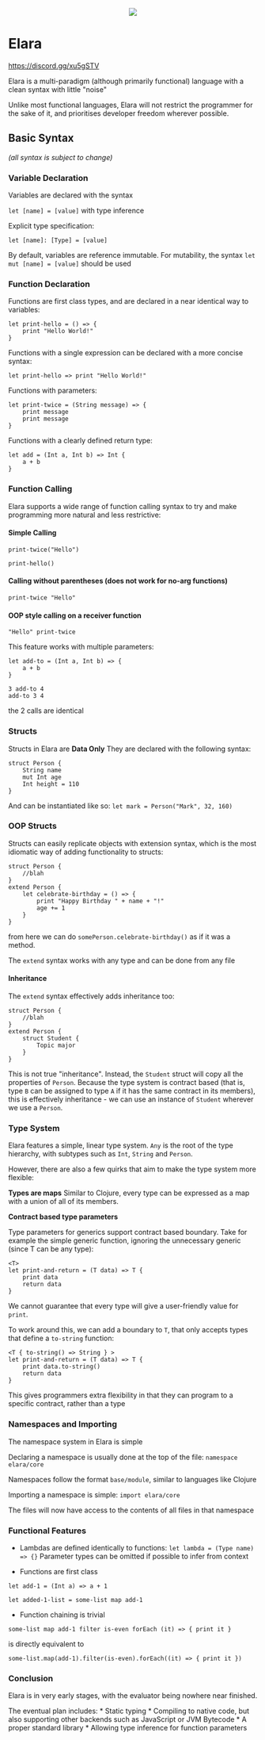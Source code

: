 <p align="center">
  <img src="https://github.com/ElaraLang/Elara/blob/master/4.jpg?raw=true">
</p>

# Elara
https://discord.gg/xu5gSTV

Elara is a multi-paradigm (although primarily functional) language with a clean syntax with little "noise"
 
Unlike most functional languages, Elara will not restrict the programmer for the sake of it,
and prioritises developer freedom wherever possible.

## Basic Syntax
*(all syntax is subject to change)*
### Variable Declaration
Variables are declared with the syntax 

`let [name] = [value]` with type inference

Explicit type specification:

`let [name]: [Type] = [value]`

By default, variables are reference immutable.
For mutability, the syntax `let mut [name] = [value]` should be used


### Function Declaration

Functions are first class types, and are declared in a near identical way to variables:

```
let print-hello = () => {
    print "Hello World!"
}
```

Functions with a single expression can be declared with a more concise syntax:
```
let print-hello => print "Hello World!"
```

Functions with parameters:
```
let print-twice = (String message) => {
    print message
    print message
}
```

Functions with a clearly defined return type:
```
let add = (Int a, Int b) => Int {
    a + b
}
```

### Function Calling

Elara supports a wide range of function calling syntax to try and make programming more natural and less restrictive:

#### Simple Calling
`print-twice("Hello")`

`print-hello()`

#### Calling without parentheses (does not work for no-arg functions)
`print-twice "Hello"`

#### OOP style calling on a receiver function
`"Hello" print-twice`

This feature works with multiple parameters:
```
let add-to = (Int a, Int b) => {
    a + b
}

3 add-to 4
add-to 3 4
```

the 2 calls are identical

### Structs

Structs in Elara are **Data Only**
They are declared with the following syntax:
```
struct Person {
    String name
    mut Int age
    Int height = 110
}
``` 

And can be instantiated like so:
`let mark = Person("Mark", 32, 160)`


### OOP Structs
Structs can easily replicate objects with extension syntax, which is the most idiomatic way of adding functionality to structs:

```
struct Person {
    //blah
}
extend Person {
    let celebrate-birthday = () => {
        print "Happy Birthday " + name + "!"
        age += 1
    }
} 
```

from here we can do `somePerson.celebrate-birthday()` as if it was a method.

The `extend` syntax works with any type and can be done from any file

#### Inheritance
The `extend` syntax effectively adds inheritance too:

```
struct Person {
    //blah
}
extend Person {
    struct Student {
        Topic major
    }
}
```

This is not true "inheritance". Instead, the `Student` struct will copy all the properties of `Person`.
Because the type system is contract based (that is, type `B` can be assigned to type `A` if it has the same contract in its members),
this is effectively inheritance - we can use an instance of `Student` wherever we use a `Person`.
### Type System

Elara features a simple, linear type system. 
`Any` is the root of the type hierarchy, with subtypes such as `Int`, `String` and `Person`.

However, there are also a few quirks that aim to make the type system more flexible:

**Types are maps**
Similar to Clojure, every type can be expressed as a map with a union of all of its members.

**Contract based type parameters**

Type parameters for generics support contract based boundary.
Take for example the simple generic function, ignoring the unnecessary generic (since T can be any type):
```
<T>
let print-and-return = (T data) => T {
    print data
    return data
}
``` 
 
We cannot guarantee that every type will give a user-friendly value for `print`.

To work around this, we can add a boundary to `T`, that only accepts types that define a `to-string` function:

```
<T { to-string() => String } >
let print-and-return = (T data) => T {
    print data.to-string()
    return data
}
```

This gives programmers extra flexibility in that they can program to a specific contract, rather than a type


### Namespaces and Importing

The namespace system in Elara is simple

Declaring a namespace is usually done at the top of the file:
`namespace elara/core`

Namespaces follow the format `base/module`, similar to languages like Clojure

Importing a namespace is simple:
`import elara/core`

The files will now have access to the contents of all files in that namespace

### Functional Features
* Lambdas are defined identically to functions:
`let lambda = (Type name) => {}`
Parameter types can be omitted if possible to infer from context

* Functions are first class
```
let add-1 = (Int a) => a + 1

let added-1-list = some-list map add-1
```

* Function chaining is trivial
```
some-list map add-1 filter is-even forEach (it) => { print it }
```
is directly equivalent to
```
some-list.map(add-1).filter(is-even).forEach((it) => { print it })
```
### Conclusion

Elara is in very early stages, with the evaluator being nowhere near finished.

The eventual plan includes:
    * Static typing
    * Compiling to native code, but also supporting other backends such as JavaScript or JVM Bytecode
    * A proper standard library
    * Allowing type inference for function parameters

